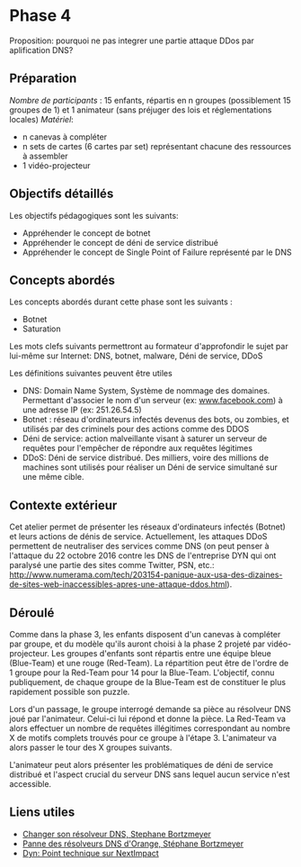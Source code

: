 # Phase 4 

Proposition: pourquoi ne pas integrer une partie attaque DDos par aplification DNS?

## Préparation
*Nombre de participants* : 15 enfants, répartis en n groupes (possiblement 15 groupes de 1) et 1 animateur (sans préjuger des lois et réglementations locales)
*Matériel*: 
* n canevas à compléter
* n sets de cartes (6 cartes par set) représentant chacune des ressources à assembler
* 1 vidéo-projecteur

## Objectifs détaillés
Les objectifs pédagogiques sont les suivants:
* Appréhender le concept de botnet
* Appréhender le concept de déni de service distribué
* Appréhender le concept de Single Point of Failure représenté par le DNS


## Concepts abordés
Les concepts abordés durant cette phase sont les suivants :
* Botnet
* Saturation


Les mots clefs suivants permettront au formateur d'approfondir le sujet par lui-même sur Internet:
DNS, botnet, malware, Déni de service, DDoS

Les définitions suivantes peuvent être utiles
* DNS: Domain Name System, Système de nommage des domaines. Permettant d'associer le nom d'un serveur (ex: www.facebook.com) à  une adresse IP (ex: 251.26.54.5)
* Botnet : réseau d'ordinateurs infectés devenus des bots, ou zombies, et utilisés par des criminels pour des actions comme des DDOS
* Déni de service: action malveillante visant à saturer un serveur de requêtes pour l'empêcher de répondre aux requêtes légitimes
* DDoS: Déni de service distribué. Des milliers, voire des millions de machines sont utilisés pour réaliser un Déni de service simultané sur une même cible. 

## Contexte extérieur
Cet atelier permet de présenter les réseaux d'ordinateurs infectés (Botnet) et leurs actions de dénis de service. Actuellement, les attaques DDoS permettent de neutraliser des services comme DNS (on peut penser à l'attaque du 22 octobre 2016 contre les DNS de l'entreprise DYN qui ont paralysé une partie des sites comme Twitter, PSN, etc.: http://www.numerama.com/tech/203154-panique-aux-usa-des-dizaines-de-sites-web-inaccessibles-apres-une-attaque-ddos.html). 


## Déroulé
Comme dans la phase 3, les enfants disposent d'un canevas à compléter par groupe, et du modèle qu'ils auront choisi à la phase 2 projeté par vidéo-projecteur. Les groupes d'enfants sont répartis entre une équipe bleue (Blue-Team) et une rouge (Red-Team). La répartition peut être de l'ordre de 1 groupe pour la Red-Team pour 14 pour la Blue-Team. L'objectif, connu publiquement, de chaque groupe de la Blue-Team est de constituer le plus rapidement possible son puzzle. 

Lors d'un passage, le groupe interrogé demande sa pièce au résolveur DNS joué par l'animateur. Celui-ci lui répond et donne la pièce. La Red-Team va alors effectuer un nombre de requêtes illégitimes correspondant au nombre X de motifs complets trouvés pour ce groupe à l'étape 3. L'animateur va alors passer le tour des X groupes suivants.

L'animateur peut alors présenter les problématiques de déni de service distribué et l'aspect crucial du serveur DNS sans lequel aucun service n'est accessible. 



## Liens utiles
* [Changer son résolveur DNS, Stephane Bortzmeyer](http://www.bortzmeyer.org/changer-dns.html)
* [Panne des résolveurs DNS d'Orange, Stéphane Bortzmeyer](http://www.bortzmeyer.org/resolveur-dns-en-panne.html)
* [Dyn: Point technique sur NextImpact](https://www.nextinpact.com/news/101871-dyn-on-fait-point-sur-attaque-ddos-qui-a-impactee-nombreux-sites.htm)
